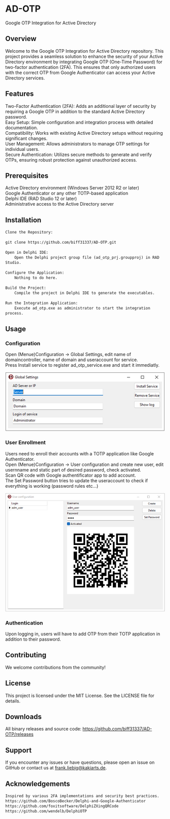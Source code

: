 # AD-OTP
Google OTP Integration for Active Directory

## Overview

Welcome to the Google OTP Integration for Active Directory repository. This project provides a seamless solution to enhance the security of your Active Directory environment by integrating Google OTP (One-Time Password) for two-factor authentication (2FA). This ensures that only authorized users with the correct OTP from Google Authenticator can access your Active Directory services.

## Features
	
Two-Factor Authentication (2FA): Adds an additional layer of security by requiring a Google OTP in addition to the standard Active Directory password.  
Easy Setup: Simple configuration and integration process with detailed documentation.  
Compatibility: Works with existing Active Directory setups without requiring significant changes.  
User Management: Allows administrators to manage OTP settings for individual users.  
Secure Authentication: Utilizes secure methods to generate and verify OTPs, ensuring robust protection against unauthorized access.  

## Prerequisites

Active Directory environment (Windows Server 2012 R2 or later)  
Google Authenticator or any other TOTP-based application  
Delphi IDE (RAD Studio 12 or later)  
Administrative access to the Active Directory server  

## Installation

    Clone the Repository:

    git clone https://github.com/biff31337/AD-OTP.git
    
    Open in Delphi IDE:
        Open the Delphi project group file (ad_otp_prj.groupproj) in RAD Studio.

    Configure the Application:
        Nothing to do here.

    Build the Project:
        Compile the project in Delphi IDE to generate the executables.

    Run the Integration Application:
        Execute ad_otp.exe as administrator to start the integration process.

## Usage

### Configuration
Open (Menue)Configuration -> Global Settings, edit name of domaincontroller, name of domain and useraccount for service.  
Press Install service to register ad_otp_service.exe and start it immediatly.

![configuration](/assets/global.png)

### User Enrollment
Users need to enroll their accounts with a TOTP application like Google Authenticator.  
Open (Menue)Configuration -> User configuration and create new user, edit usernname and static part of desired password, check activated.  
Scan QR code with Google authentificator app to add account.  
The Set Password button tries to update the useraccount to check if everything is working (password rules etc...)

![configuration](/assets/users.png)

### Authentication
Upon logging in, users will have to add OTP from their TOTP application in addition to their password.
	

## Contributing

We welcome contributions from the community!

## License

This project is licensed under the MIT License. See the LICENSE file for details.

## Downloads

All binary releases and source code: https://github.com/biff31337/AD-OTP/releases

## Support

If you encounter any issues or have questions, please open an issue on GitHub or contact us at frank.liebig@kakiarts.de.

## Acknowledgements

    Inspired by various 2FA implementations and security best practices.
    https://github.com/BoscoBecker/Delphi-and-Google-Authenticator
    https://github.com/foxitsoftware/DelphiZXingQRCode
    https://github.com/wendelb/DelphiOTP
